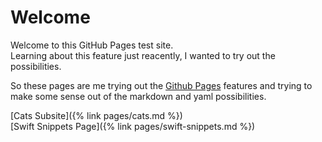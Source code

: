 # Welcome

Welcome to this GitHub Pages test site.  
Learning about this feature just reacently, I wanted to try out the possibilities.

So these pages are me trying out the [Github Pages](https://pages.github.com/) features and trying to make some sense out of the markdown and yaml possibilities.

[Cats Subsite]({% link pages/cats.md %})  
[Swift Snippets Page]({% link pages/swift-snippets.md %})